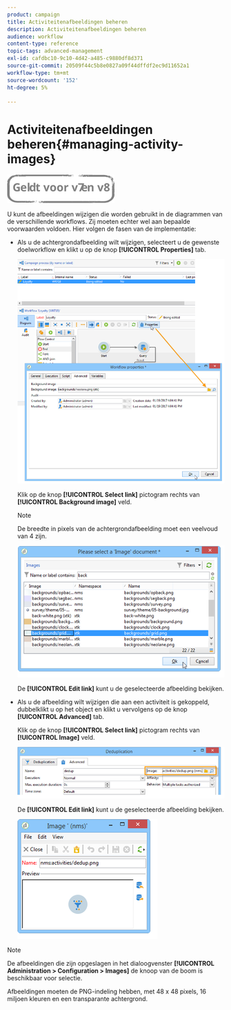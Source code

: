 ```yaml
---
product: campaign
title: Activiteitenafbeeldingen beheren
description: Activiteitenafbeeldingen beheren
audience: workflow
content-type: reference
topic-tags: advanced-management
exl-id: cafdbc10-9c10-4d42-a485-c9880df8d371
source-git-commit: 20509f44c5b8e0827a09f44dffdf2ec9d11652a1
workflow-type: tm+mt
source-wordcount: '152'
ht-degree: 5%

---
```


# Activiteitenafbeeldingen beheren{#managing-activity-images}

![](../../assets/common.svg)

U kunt de afbeeldingen wijzigen die worden gebruikt in de diagrammen van de verschillende workflows. Zij moeten echter wel aan bepaalde voorwaarden voldoen. Hier volgen de fasen van de implementatie:

* Als u de achtergrondafbeelding wilt wijzigen, selecteert u de gewenste doelworkflow en klikt u op de knop **[!UICONTROL Properties]** tab.

   ![](assets/s_user_segmentation_properties_tab.png)

   Klik op de knop **[!UICONTROL Select link]** pictogram rechts van **[!UICONTROL Background image]** veld.

   >[!NOTE]
   >
   >De breedte in pixels van de achtergrondafbeelding moet een veelvoud van 4 zijn.

   ![](assets/s_user_segmentation_background_select.png)

   De **[!UICONTROL Edit link]** kunt u de geselecteerde afbeelding bekijken.

* Als u de afbeelding wilt wijzigen die aan een activiteit is gekoppeld, dubbelklikt u op het object en klikt u vervolgens op de knop **[!UICONTROL Advanced]** tab.

   Klik op de knop **[!UICONTROL Select link]** pictogram rechts van **[!UICONTROL Image]** veld.

   ![](assets/s_user_segmentation_activity_image.png)

   De **[!UICONTROL Edit link]** kunt u de geselecteerde afbeelding bekijken.

   ![](assets/s_user_segmentation_activity_image_select.png)

>[!NOTE]
>
>De afbeeldingen die zijn opgeslagen in het dialoogvenster **[!UICONTROL Administration > Configuration > Images]** de knoop van de boom is beschikbaar voor selectie.
>  
>Afbeeldingen moeten de PNG-indeling hebben, met 48 x 48 pixels, 16 miljoen kleuren en een transparante achtergrond.
